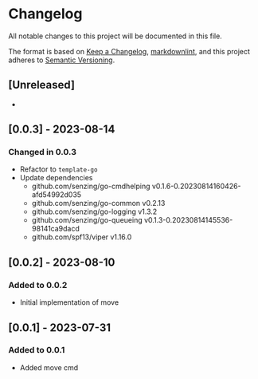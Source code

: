 # Changelog

All notable changes to this project will be documented in this file.

The format is based on [Keep a Changelog](https://keepachangelog.com/en/1.0.0/),
[markdownlint](https://dlaa.me/markdownlint/),
and this project adheres to [Semantic Versioning](https://semver.org/spec/v2.0.0.html).

## [Unreleased]

-

## [0.0.3] - 2023-08-14

### Changed in 0.0.3

- Refactor to `template-go`
- Update dependencies
  - github.com/senzing/go-cmdhelping v0.1.6-0.20230814160426-afd54992d035
  - github.com/senzing/go-common v0.2.13
  - github.com/senzing/go-logging v1.3.2
  - github.com/senzing/go-queueing v0.1.3-0.20230814145536-98141ca9dacd
  - github.com/spf13/viper v1.16.0
	
## [0.0.2] - 2023-08-10

### Added to 0.0.2

- Initial implementation of move

## [0.0.1] - 2023-07-31

### Added to 0.0.1

- Added move cmd
